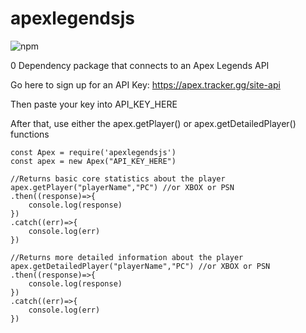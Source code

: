 # apexlegendsjs

![npm](https://img.shields.io/npm/dt/apexlegendsjs)

0 Dependency package that connects to an Apex Legends API

Go here to sign up for an API Key: https://apex.tracker.gg/site-api

Then paste your key into API_KEY_HERE

After that, use either the apex.getPlayer() or apex.getDetailedPlayer() functions

```
const Apex = require('apexlegendsjs')
const apex = new Apex("API_KEY_HERE")

//Returns basic core statistics about the player
apex.getPlayer("playerName","PC") //or XBOX or PSN
.then((response)=>{
    console.log(response)
})
.catch((err)=>{
    console.log(err)
})

//Returns more detailed information about the player
apex.getDetailedPlayer("playerName","PC") //or XBOX or PSN
.then((response)=>{
    console.log(response)
})
.catch((err)=>{
    console.log(err)
})
```

